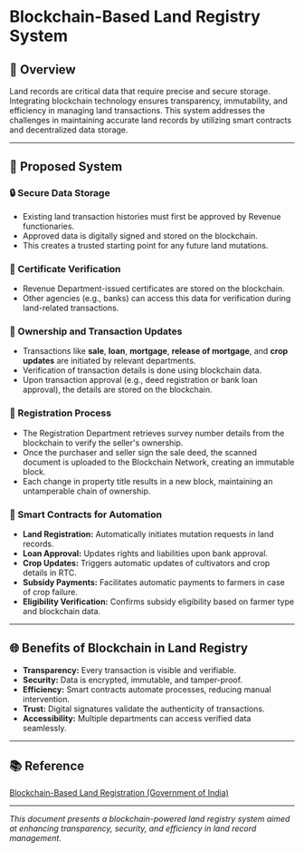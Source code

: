 # Blockchain-Based Land Registry System

## 📖 Overview
Land records are critical data that require precise and secure storage. Integrating blockchain technology ensures transparency, immutability, and efficiency in managing land transactions. This system addresses the challenges in maintaining accurate land records by utilizing smart contracts and decentralized data storage.

---

## 🏢 Proposed System

### 🔒 Secure Data Storage
- Existing land transaction histories must first be approved by Revenue functionaries.
- Approved data is digitally signed and stored on the blockchain.
- This creates a trusted starting point for any future land mutations.

### 📜 Certificate Verification
- Revenue Department-issued certificates are stored on the blockchain.
- Other agencies (e.g., banks) can access this data for verification during land-related transactions.

### 🔄 Ownership and Transaction Updates
- Transactions like **sale**, **loan**, **mortgage**, **release of mortgage**, and **crop updates** are initiated by relevant departments.
- Verification of transaction details is done using blockchain data.
- Upon transaction approval (e.g., deed registration or bank loan approval), the details are stored on the blockchain.

### 📝 Registration Process
- The Registration Department retrieves survey number details from the blockchain to verify the seller's ownership.
- Once the purchaser and seller sign the sale deed, the scanned document is uploaded to the Blockchain Network, creating an immutable block.
- Each change in property title results in a new block, maintaining an untamperable chain of ownership.

### 🤖 Smart Contracts for Automation
- **Land Registration:** Automatically initiates mutation requests in land records.
- **Loan Approval:** Updates rights and liabilities upon bank approval.
- **Crop Updates:** Triggers automatic updates of cultivators and crop details in RTC.
- **Subsidy Payments:** Facilitates automatic payments to farmers in case of crop failure.
- **Eligibility Verification:** Confirms subsidy eligibility based on farmer type and blockchain data.

---

## 🌐 Benefits of Blockchain in Land Registry

- **Transparency:** Every transaction is visible and verifiable.
- **Security:** Data is encrypted, immutable, and tamper-proof.
- **Efficiency:** Smart contracts automate processes, reducing manual intervention.
- **Trust:** Digital signatures validate the authenticity of transactions.
- **Accessibility:** Multiple departments can access verified data seamlessly.

---

## 📚 Reference
[Blockchain-Based Land Registration (Government of India)](https://blockchain.gov.in/Home/CaseStudy?CaseStudy=LandRegistration)

---

*This document presents a blockchain-powered land registry system aimed at enhancing transparency, security, and efficiency in land record management.*